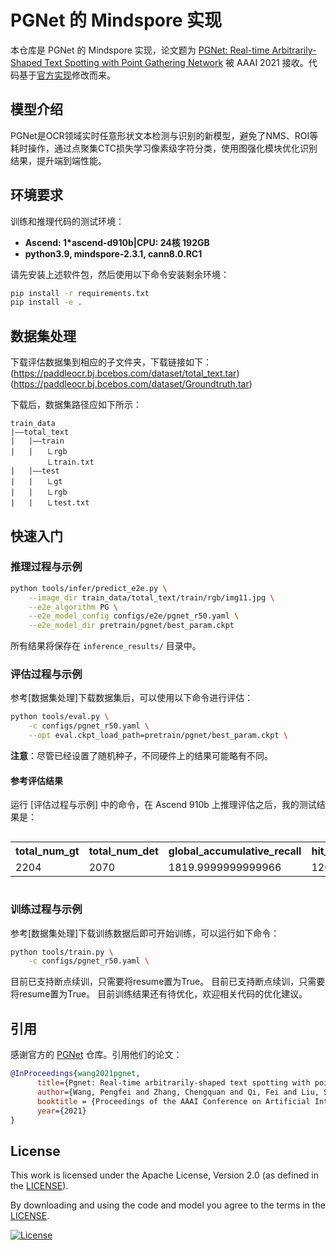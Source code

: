 # PGNet 的 Mindspore 实现

本仓库是 PGNet 的 Mindspore 实现，论文题为 [PGNet: Real-time Arbitrarily-Shaped Text Spotting with Point Gathering Network](https://arxiv.org/abs/2104.05458) 被 AAAI 2021 接收。代码基于[官方实现](https://github.com/PaddlePaddle/PaddleOCR/blob/release/2.6/doc/doc_ch/algorithm_e2e_pgnet.md)修改而来。

## 模型介绍
PGNet是OCR领域实时任意形状文本检测与识别的新模型，避免了NMS、ROI等耗时操作，通过点聚集CTC损失学习像素级字符分类，使用图强化模块优化识别结果，提升端到端性能。

## 环境要求
训练和推理代码的测试环境：

- **Ascend: 1*ascend-d910b|CPU: 24核 192GB**
- **python3.9, mindspore-2.3.1, cann8.0.RC1**

请先安装上述软件包，然后使用以下命令安装剩余环境：

```bash
pip install -r requirements.txt
pip install -e .
```

## 数据集处理
下载评估数据集到相应的子文件夹，下载链接如下：
(https://paddleocr.bj.bcebos.com/dataset/total_text.tar)
(https://paddleocr.bj.bcebos.com/dataset/Groundtruth.tar)

下载后，数据集路径应如下所示：

```
train_data
|——total_text
|   |——train
|   |   ㇗rgb
        ㇗train.txt
|   |——test
|   |   ㇗gt
|   |   ㇗rgb
|   |   ㇗test.txt
```

## 快速入门

### 推理过程与示例
```bash
python tools/infer/predict_e2e.py \
    --image_dir train_data/total_text/train/rgb/img11.jpg \
    --e2e_algorithm PG \
    --e2e_model_config configs/e2e/pgnet_r50.yaml \
    --e2e_model_dir pretrain/pgnet/best_param.ckpt
```
所有结果将保存在 `inference_results/` 目录中。

### 评估过程与示例

参考[数据集处理]下载数据集后，可以使用以下命令进行评估：

```bash
python tools/eval.py \
    -c configs/pgnet_r50.yaml \
    --opt eval.ckpt_load_path=pretrain/pgnet/best_param.ckpt \
```

**注意**：尽管已经设置了随机种子，不同硬件上的结果可能略有不同。

#### 参考评估结果
运行 [评估过程与示例] 中的命令，在 Ascend 910b 上推理评估之后，我的测试结果是：

<div style="overflow-x: auto;">
    <table>
        <tr>
            <th>total_num_gt</th>
            <th>total_num_det</th>
            <th>global_accumulative_recall</th>
            <th>hit_str_count</th>
            <th>recall</th>
            <th>precision</th>
            <th>f_score</th>
            <th>seqerr</th>
            <th>recall_e2e</th>
            <th>precision_e2e</th>
            <th>f_score_e2e</th>
        </tr>
        <tr>
            <td>2204</td>
            <td>2070</td>
            <td>1819.9999999999966</td>
            <td>1266</td>
            <td>0.8257713248638823</td>
            <td>0.8765217391304333</td>
            <td>0.8503900216750798</td>
            <td>0.3043956043956031</td>
            <td>0.574410163339383</td>
            <td>0.6115942028985507</td>
            <td>0.5924192793635938</td>
        </tr>
    </table>
</div>

### 训练过程与示例

参考[数据集处理]下载训练数据后即可开始训练，可以运行如下命令：
```bash
python tools/train.py \
    -c configs/pgnet_r50.yaml \
```
目前已支持断点续训，只需要将resume置为True。
目前已支持断点续训，只需要将resume置为True。
目前训练结果还有待优化，欢迎相关代码的优化建议。

## 引用

感谢官方的 [PGNet](https://github.com/PaddlePaddle/PaddleOCR) 仓库。引用他们的论文：

```bibtex
@InProceedings{wang2021pgnet,
      title={Pgnet: Real-time arbitrarily-shaped text spotting with point gathering network},
      author={Wang, Pengfei and Zhang, Chengquan and Qi, Fei and Liu, Shanshan and Zhang, Xiaoqiang and Lyu, Pengyuan and Han, Junyu and Liu, Jingtuo and Ding, Errui and Shi, Guangming},
      booktitle = {Proceedings of the AAAI Conference on Artificial Intelligence},
      year={2021}
}
```

## License

This work is licensed under the Apache License, Version 2.0 (as defined in the [LICENSE](LICENSE.txt)).

By downloading and using the code and model you agree to the terms in the  [LICENSE](LICENSE.txt).

[![License](https://img.shields.io/badge/License-Apache--2.0-929292)](https://www.apache.org/licenses/LICENSE-2.0)

